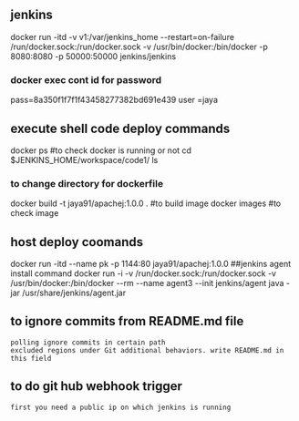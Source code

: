 ##    jenkins
docker run -itd -v v1:/var/jenkins_home --restart=on-failure /run/docker.sock:/run/docker.sock -v /usr/bin/docker:/bin/docker  -p 8080:8080 -p 50000:50000 jenkins/jenkins
  ###  docker exec cont id  for password 
 pass=8a350f1f7f1f43458277382bd691e439
user =jaya

## execute shell code deploy commands
docker ps #to check docker is running or not
cd   $JENKINS_HOME/workspace/code1/
ls
### to change directory for dockerfile
docker build -t jaya91/apachej:1.0.0 .  #to build image
docker images #to check image
## host deploy coomands
docker run -itd --name pk -p 1144:80  jaya91/apachej:1.0.0
##jenkins agent install command
docker run -i -v /run/docker.sock:/run/docker.sock -v /usr/bin/docker:/bin/docker  --rm --name agent3  --init jenkins/agent java -jar /usr/share/jenkins/agent.jar
## to ignore commits from README.md file 
```
polling ignore commits in certain path
excluded regions under Git additional behaviors. write README.md in this field
```
## to do git hub webhook trigger
```
first you need a public ip on which jenkins is running 
